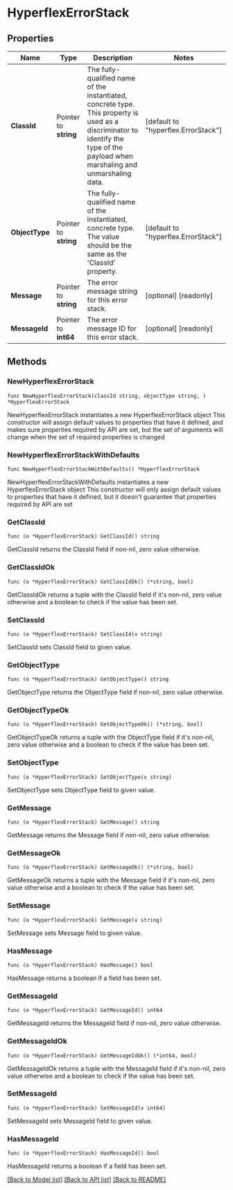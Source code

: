 # HyperflexErrorStack

## Properties

Name | Type | Description | Notes
------------ | ------------- | ------------- | -------------
**ClassId** | Pointer to **string** | The fully-qualified name of the instantiated, concrete type. This property is used as a discriminator to identify the type of the payload when marshaling and unmarshaling data. | [default to "hyperflex.ErrorStack"]
**ObjectType** | Pointer to **string** | The fully-qualified name of the instantiated, concrete type. The value should be the same as the &#39;ClassId&#39; property. | [default to "hyperflex.ErrorStack"]
**Message** | Pointer to **string** | The error message string for this error stack. | [optional] [readonly] 
**MessageId** | Pointer to **int64** | The error message ID for this error stack. | [optional] [readonly] 

## Methods

### NewHyperflexErrorStack

`func NewHyperflexErrorStack(classId string, objectType string, ) *HyperflexErrorStack`

NewHyperflexErrorStack instantiates a new HyperflexErrorStack object
This constructor will assign default values to properties that have it defined,
and makes sure properties required by API are set, but the set of arguments
will change when the set of required properties is changed

### NewHyperflexErrorStackWithDefaults

`func NewHyperflexErrorStackWithDefaults() *HyperflexErrorStack`

NewHyperflexErrorStackWithDefaults instantiates a new HyperflexErrorStack object
This constructor will only assign default values to properties that have it defined,
but it doesn't guarantee that properties required by API are set

### GetClassId

`func (o *HyperflexErrorStack) GetClassId() string`

GetClassId returns the ClassId field if non-nil, zero value otherwise.

### GetClassIdOk

`func (o *HyperflexErrorStack) GetClassIdOk() (*string, bool)`

GetClassIdOk returns a tuple with the ClassId field if it's non-nil, zero value otherwise
and a boolean to check if the value has been set.

### SetClassId

`func (o *HyperflexErrorStack) SetClassId(v string)`

SetClassId sets ClassId field to given value.


### GetObjectType

`func (o *HyperflexErrorStack) GetObjectType() string`

GetObjectType returns the ObjectType field if non-nil, zero value otherwise.

### GetObjectTypeOk

`func (o *HyperflexErrorStack) GetObjectTypeOk() (*string, bool)`

GetObjectTypeOk returns a tuple with the ObjectType field if it's non-nil, zero value otherwise
and a boolean to check if the value has been set.

### SetObjectType

`func (o *HyperflexErrorStack) SetObjectType(v string)`

SetObjectType sets ObjectType field to given value.


### GetMessage

`func (o *HyperflexErrorStack) GetMessage() string`

GetMessage returns the Message field if non-nil, zero value otherwise.

### GetMessageOk

`func (o *HyperflexErrorStack) GetMessageOk() (*string, bool)`

GetMessageOk returns a tuple with the Message field if it's non-nil, zero value otherwise
and a boolean to check if the value has been set.

### SetMessage

`func (o *HyperflexErrorStack) SetMessage(v string)`

SetMessage sets Message field to given value.

### HasMessage

`func (o *HyperflexErrorStack) HasMessage() bool`

HasMessage returns a boolean if a field has been set.

### GetMessageId

`func (o *HyperflexErrorStack) GetMessageId() int64`

GetMessageId returns the MessageId field if non-nil, zero value otherwise.

### GetMessageIdOk

`func (o *HyperflexErrorStack) GetMessageIdOk() (*int64, bool)`

GetMessageIdOk returns a tuple with the MessageId field if it's non-nil, zero value otherwise
and a boolean to check if the value has been set.

### SetMessageId

`func (o *HyperflexErrorStack) SetMessageId(v int64)`

SetMessageId sets MessageId field to given value.

### HasMessageId

`func (o *HyperflexErrorStack) HasMessageId() bool`

HasMessageId returns a boolean if a field has been set.


[[Back to Model list]](../README.md#documentation-for-models) [[Back to API list]](../README.md#documentation-for-api-endpoints) [[Back to README]](../README.md)


